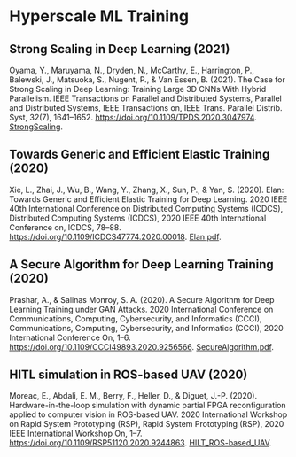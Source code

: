 # Hyperscale ML Training


## Strong Scaling in Deep Learning (2021)

Oyama, Y., Maruyama, N., Dryden, N., McCarthy, E., Harrington, P., Balewski, J., Matsuoka, S., Nugent, P., & Van Essen, B. (2021). The Case for Strong Scaling in Deep Learning: Training Large 3D CNNs With Hybrid Parallelism. IEEE Transactions on Parallel and Distributed Systems, Parallel and Distributed Systems, IEEE Transactions on, IEEE Trans. Parallel Distrib. Syst, 32(7), 1641–1652. https://doi.org/10.1109/TPDS.2020.3047974. [StrongScaling](StrongScaling.pdf).

## Towards Generic and Efficient Elastic Training (2020)

Xie, L., Zhai, J., Wu, B., Wang, Y., Zhang, X., Sun, P., & Yan, S. (2020). Elan: Towards Generic and Efficient Elastic Training for Deep Learning. 2020 IEEE 40th International Conference on Distributed Computing Systems (ICDCS), Distributed Computing Systems (ICDCS), 2020 IEEE 40th International Conference on, ICDCS, 78–88. https://doi.org/10.1109/ICDCS47774.2020.00018. [Elan.pdf](Elan.pdf).

## A Secure Algorithm for Deep Learning Training (2020)

Prashar, A., & Salinas Monroy, S. A. (2020). A Secure Algorithm for Deep Learning Training under GAN Attacks. 2020 International Conference on Communications, Computing, Cybersecurity, and Informatics (CCCI), Communications, Computing, Cybersecurity, and Informatics (CCCI), 2020 International Conference On, 1–6. https://doi.org/10.1109/CCCI49893.2020.9256566. [SecureAlgorithm.pdf](SecureAlgorithm.pdf).

## HITL simulation in ROS-based UAV (2020)

Moreac, E., Abdali, E. M., Berry, F., Heller, D., & Diguet, J.-P. (2020). Hardware-in-the-loop simulation with dynamic partial FPGA reconfiguration applied to computer vision in ROS-based UAV. 2020 International Workshop on Rapid System Prototyping (RSP), Rapid System Prototyping (RSP), 2020 IEEE International Workshop On, 1–7. https://doi.org/10.1109/RSP51120.2020.9244863. [HILT_ROS-based_UAV](HILT_ROS-based_UAV.pdf).

